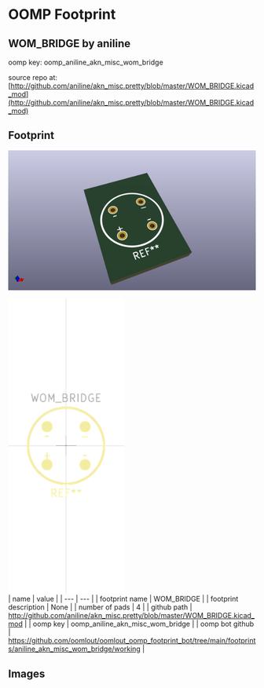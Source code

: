 # OOMP Footprint  
## WOM_BRIDGE  by aniline  
  
oomp key: oomp_aniline_akn_misc_wom_bridge  
  
source repo at: [http://github.com/aniline/akn_misc.pretty/blob/master/WOM_BRIDGE.kicad_mod](http://github.com/aniline/akn_misc.pretty/blob/master/WOM_BRIDGE.kicad_mod)  
## Footprint  
  
[![working_kicad_pcb_3d.png](working_kicad_pcb_3d_600.png)](working_kicad_pcb_3d.png)  
  
[![working.png](working_600.png)](working.png)  
| name | value | 
| --- | --- | 
| footprint name | WOM_BRIDGE | 
| footprint description | None | 
| number of pads | 4 | 
| github path | http://github.com/aniline/akn_misc.pretty/blob/master/WOM_BRIDGE.kicad_mod | 
| oomp key | oomp_aniline_akn_misc_wom_bridge | 
| oomp bot github | https://github.com/oomlout/oomlout_oomp_footprint_bot/tree/main/footprints/aniline_akn_misc_wom_bridge/working | 
## Images  
